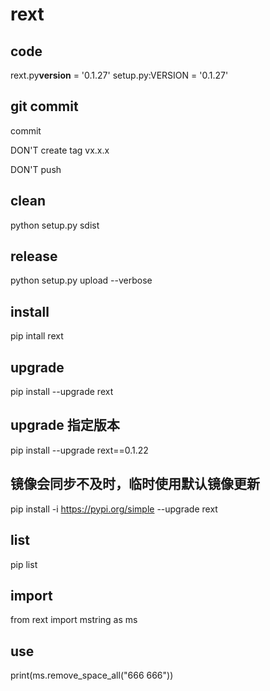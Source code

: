 # rext

## code

rext.py**version** = '0.1.27'
setup.py:VERSION = '0.1.27'

## git commit

commit

DON'T create tag vx.x.x

DON'T push

## clean

python setup.py sdist

## release

python setup.py upload --verbose

## install

pip intall rext

## upgrade

pip install --upgrade rext

## upgrade 指定版本

pip install --upgrade rext==0.1.22

## 镜像会同步不及时，临时使用默认镜像更新

pip install -i https://pypi.org/simple --upgrade rext

## list

pip list

## import

from rext import mstring as ms

## use

print(ms.remove_space_all("666 666"))

